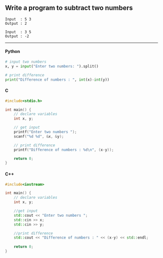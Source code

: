 ## Write a program to subtract two numbers

```
Input  : 5 3
Output : 2
```
```
Input  : 3 5
Output : -2
```

---

#### Python

```python
# input two numbers
x, y = input("Enter two numbers: ").split()

# print difference
print("Difference of numbers : ", int(x)-int(y))
```

#### C

```c
#include<stdio.h>

int main() {
    // declare variables
    int x, y;

    // get input
    printf("Enter two numbers ");
    scanf("%d %d", &x, &y);

    // print difference
    printf("Difference of numbers : %d\n", (x-y));

    return 0;
}
```

#### C++

```cpp
#include<iostream>

int main() {
    // declare variables
    int x, y;

    //get input
    std::cout << "Enter two numbers ";
    std::cin >> x;
    std::cin >> y;

    //print difference
    std::cout << "Difference of numbers : " << (x-y) << std::endl;
    
    return 0;
}

```